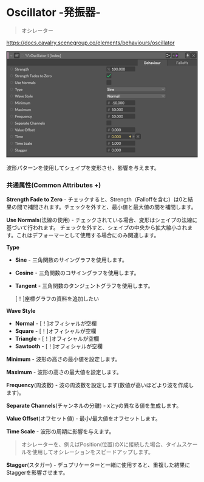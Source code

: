 # Oscillator -発振器-

> オシレーター

https://docs.cavalry.scenegroup.co/elements/behaviours/oscillator

![osillator01](oscillator.assets/osillator01.png)

波形パターンを使用してシェイプを変形させ、影響を与えます。

### 共通属性(Common Attributes +)

**Strength Fade to Zero** - チェックすると、Strength（Falloffを含む）は0と結果の間で補間されます。チェックを外すと、最小値と最大値の間を補間します。

**Use Normals**(法線の使用) - チェックされている場合、変形はシェイプの法線に基づいて行われます。
チェックを外すと、シェイプの中央から拡大縮小されます。これはデフォーマーとして使用する場合にのみ関連します。

**Type**

- **Sine** - 三角関数のサイングラフを使用します。

- **Cosine** - 三角関数のコサイングラフを使用します。

- **Tangent** - 三角関数のタンジェントグラフを使用します。

  [！]座標グラフの資料を追加したい

**Wave Style**

- **Normal** - [！]オフィシャルが空欄
- **Square** - [！]オフィシャルが空欄
- **Triangle** - [！]オフィシャルが空欄
- **Sawtooth** - [！]オフィシャルが空欄

**Minimum** - 波形の高さの最小値を設定します。

**Maximum** - 波形の高さの最大値を設定します。

**Frequency**(周波数) - 波の周波数を設定します(数値が高いほどより波を作成します)。

**Separate Channels**(チャンネルの分離) - xとyの異なる値を生成します。

**Value Offset**(オフセット値) - 最小/最大値をオフセットします。 

**Time Scale** - 波形の周期に影響を与えます。

> オシレーターを、例えばPosition(位置)のXに接続した場合、タイムスケールを使用してオシレーションをスピードアップします。

**Stagger**(スタガー) - デュプリケーターと一緒に使用すると、重複した結果にStaggerを影響させます。